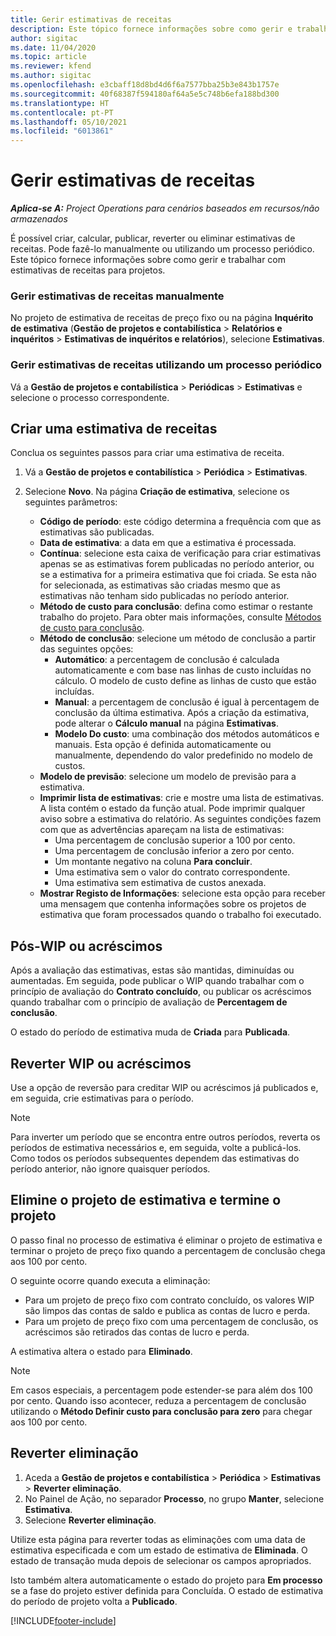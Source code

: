 ```yaml
---
title: Gerir estimativas de receitas
description: Este tópico fornece informações sobre como gerir e trabalhar com estimativas de receitas para projetos.
author: sigitac
ms.date: 11/04/2020
ms.topic: article
ms.reviewer: kfend
ms.author: sigitac
ms.openlocfilehash: e3cbaff18d8bd4d6f6a7577bba25b3e843b1757e
ms.sourcegitcommit: 40f68387f594180af64a5e5c748b6efa188bd300
ms.translationtype: HT
ms.contentlocale: pt-PT
ms.lasthandoff: 05/10/2021
ms.locfileid: "6013861"
---
```

# <a name="manage-revenue-estimates"></a>Gerir estimativas de receitas

_**Aplica-se A:** Project Operations para cenários baseados em recursos/não armazenados_

É possível criar, calcular, publicar, reverter ou eliminar estimativas de receitas. Pode fazê-lo manualmente ou utilizando um processo periódico. Este tópico fornece informações sobre como gerir e trabalhar com estimativas de receitas para projetos.

### <a name="manage-revenue-estimates-manually"></a>Gerir estimativas de receitas manualmente

No projeto de estimativa de receitas de preço fixo ou na página **Inquérito de estimativa** (**Gestão de projetos e contabilística** > **Relatórios e inquéritos** > **Estimativas de inquéritos e relatórios**), selecione **Estimativas**.

### <a name="manage-revenue-estimates-using-a-periodic-process"></a>Gerir estimativas de receitas utilizando um processo periódico

Vá a **Gestão de projetos e contabilística** > **Periódicas** > **Estimativas** e selecione o processo correspondente.

## <a name="create-a-revenue-estimate"></a>Criar uma estimativa de receitas

Conclua os seguintes passos para criar uma estimativa de receita. 

1. Vá a **Gestão de projetos e contabilística** > **Periódica** > **Estimativas**.
2. Selecione **Novo**. Na página **Criação de estimativa**, selecione os seguintes parâmetros:

   - **Código de período**: este código determina a frequência com que as estimativas são publicadas.
   - **Data de estimativa**: a data em que a estimativa é processada.
   - **Contínua**: selecione esta caixa de verificação para criar estimativas apenas se as estimativas forem publicadas no período anterior, ou se a estimativa for a primeira estimativa que foi criada. Se esta não for selecionada, as estimativas são criadas mesmo que as estimativas não tenham sido publicadas no período anterior.
   - **Método de custo para conclusão**: defina como estimar o restante trabalho do projeto. Para obter mais informações, consulte [Métodos de custo para conclusão](cost-complete-methods.md).
   - **Método de conclusão**: selecione um método de conclusão a partir das seguintes opções:
     - **Automático**: a percentagem de conclusão é calculada automaticamente e com base nas linhas de custo incluídas no cálculo. O modelo de custo define as linhas de custo que estão incluídas.
     - **Manual**: a percentagem de conclusão é igual à percentagem de conclusão da última estimativa. Após a criação da estimativa, pode alterar o **Cálculo manual** na página **Estimativas**.
     - **Modelo Do custo**: uma combinação dos métodos automáticos e manuais. Esta opção é definida automaticamente ou manualmente, dependendo do valor predefinido no modelo de custos.
   - **Modelo de previsão**: selecione um modelo de previsão para a estimativa.
   - **Imprimir lista de estimativas**: crie e mostre uma lista de estimativas. A lista contém o estado da função atual. Pode imprimir qualquer aviso sobre a estimativa do relatório. As seguintes condições fazem com que as advertências apareçam na lista de estimativas:
     - Uma percentagem de conclusão superior a 100 por cento.
     - Uma percentagem de conclusão inferior a zero por cento.
     - Um montante negativo na coluna **Para concluir**.
     - Uma estimativa sem o valor do contrato correspondente.
     - Uma estimativa sem estimativa de custos anexada.
   - **Mostrar Registo de Informações**: selecione esta opção para receber uma mensagem que contenha informações sobre os projetos de estimativa que foram processados quando o trabalho foi executado.


## <a name="post-wip-or-accruals"></a>Pós-WIP ou acréscimos

Após a avaliação das estimativas, estas são mantidas, diminuídas ou aumentadas. Em seguida, pode publicar o WIP quando trabalhar com o princípio de avaliação do **Contrato concluído**, ou publicar os acréscimos quando trabalhar com o princípio de avaliação de **Percentagem de conclusão**.
  
O estado do período de estimativa muda de **Criada** para **Publicada**.

## <a name="reverse-wip-or-accruals"></a>Reverter WIP ou acréscimos

Use a opção de reversão para creditar WIP ou acréscimos já publicados e, em seguida, crie estimativas para o período.

> [!NOTE]
> Para inverter um período que se encontra entre outros períodos, reverta os períodos de estimativa necessários e, em seguida, volte a publicá-los. Como todos os períodos subsequentes dependem das estimativas do período anterior, não ignore quaisquer períodos.

## <a name="eliminate-the-estimate-project-and-finish-the-project"></a>Elimine o projeto de estimativa e termine o projeto

O passo final no processo de estimativa é eliminar o projeto de estimativa e terminar o projeto de preço fixo quando a percentagem de conclusão chega aos 100 por cento.

O seguinte ocorre quando executa a eliminação:

- Para um projeto de preço fixo com contrato concluído, os valores WIP são limpos das contas de saldo e publica as contas de lucro e perda.
- Para um projeto de preço fixo com uma percentagem de conclusão, os acréscimos são retirados das contas de lucro e perda.

A estimativa altera o estado para **Eliminado**.

> [!NOTE]
> Em casos especiais, a percentagem pode estender-se para além dos 100 por cento. Quando isso acontecer, reduza a percentagem de conclusão utilizando o **Método Definir custo para conclusão para zero** para chegar aos 100 por cento.

## <a name="reverse-elimination"></a>Reverter eliminação

1. Aceda a **Gestão de projetos e contabilística** > **Periódica** > **Estimativas** > **Reverter eliminação**. 
2. No Painel de Ação, no separador **Processo**, no grupo **Manter**, selecione **Estimativa**. 
3. Selecione **Reverter eliminação**.

Utilize esta página para reverter todas as eliminações com uma data de estimativa especificada e com um estado de estimativa de **Eliminada**. O estado de transação muda depois de selecionar os campos apropriados.

Isto também altera automaticamente o estado do projeto para **Em processo** se a fase do projeto estiver definida para Concluída. O estado de estimativa do período de projeto volta a **Publicado**.


[!INCLUDE[footer-include](../includes/footer-banner.md)]